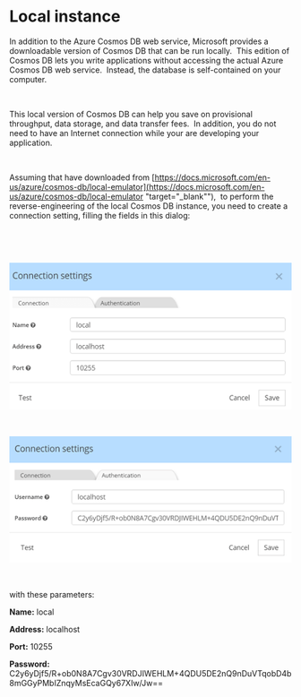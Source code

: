 # Local instance

In addition to the Azure Cosmos DB web service, Microsoft provides a downloadable version of Cosmos DB that can be run locally.&nbsp; This edition of Cosmos DB lets you write applications without accessing the actual Azure Cosmos DB web service.&nbsp; Instead, the database is self-contained on your computer.

&nbsp;

This local version of Cosmos DB can help you save on provisional throughput, data storage, and data transfer fees.&nbsp; In addition, you do not need to have an Internet connection while your are developing your application. &nbsp;

&nbsp;

Assuming that have downloaded from [https://docs.microsoft.com/en-us/azure/cosmos-db/local-emulator](<https://docs.microsoft.com/en-us/azure/cosmos-db/local-emulator> "target=\"\_blank\""),&nbsp; to perform the reverse-engineering of the local Cosmos DB instance, you need to create a connection setting, filling the fields in this dialog:

&nbsp;

&nbsp;

![Cosmos DB local mongo connection](<lib/Cosmos%20DB%20local%20mongo%20connection.png>)

&nbsp;

![Cosmos DB local Mongo auth](<lib/Cosmos%20DB%20local%20Mongo%20auth.png>)

&nbsp;

with these parameters:

**Name:** local

**Address:** localhost

**Port:** 10255

**Password:** C2y6yDjf5/R+ob0N8A7Cgv30VRDJIWEHLM+4QDU5DE2nQ9nDuVTqobD4b8mGGyPMbIZnqyMsEcaGQy67XIw/Jw==

